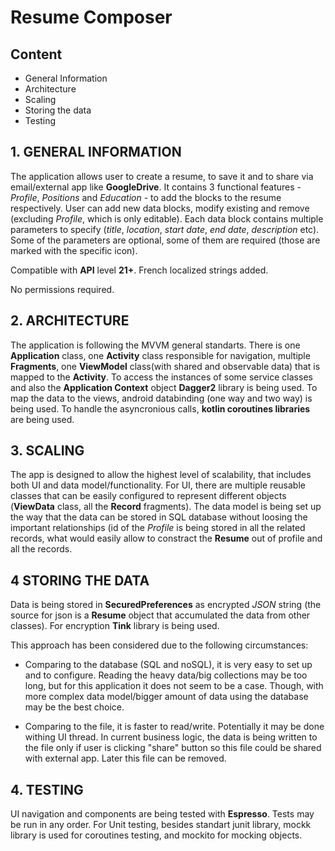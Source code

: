 # Resume Composer

## Content
- General Information
- Architecture
- Scaling
- Storing the data
- Testing

## 1. GENERAL INFORMATION

The application allows user to create a resume, to save it and to share via email/external app like **GoogleDrive**. It contains 3 functional features - *Profile*, *Positions* and *Education* - to add the blocks to the resume respectively. User can add new data blocks, modify existing and remove (excluding *Profile*, which is only editable). Each data block contains multiple parameters to specify (*title*, *location*, *start date*, *end date*, *description* etc). Some of the parameters are optional, some of them are required (those are marked with the specific icon).

Compatible with **API** level **21+**.
French localized strings added.

No permissions required.

## 2. ARCHITECTURE

The application is following the MVVM general standarts. There is one **Application** class, one **Activity** class responsible for navigation, multiple **Fragments**, one **ViewModel** class(with shared and observable data) that is mapped to the **Activity**. To access the instances of some service classes and also the **Application Context** object **Dagger2** library is being used. To map the data to the views, android databinding (one way and two way) is being used. To handle the asyncronious calls, **kotlin coroutines libraries** are being used.

## 3. SCALING
The app is designed to allow the highest level of scalability, that includes both UI and data model/functionality. For UI, there are multiple reusable classes that can be easily configured to represent different objects (**ViewData** class, all the **Record** fragments). The data model is being set up the way that the data can be stored in SQL database without loosing the important relationships (id of the *Profile* is being stored in all the related records, what would easily allow to constract the **Resume** out of profile and all the records. 

## 4 STORING THE DATA
Data is being stored in **SecuredPreferences** as encrypted *JSON* string (the source for json is a **Resume** object that accumulated the data from other classes). For encryption **Tink** library is being used.

This approach has been considered due to the following circumstances:
- Comparing to the database (SQL and noSQL), it is very easy to set up and to configure. Reading the heavy data/big collections may be too long, 
but for this application it does not seem to be a case. Though, with more complex data model/bigger amount of data using the database may be the best choice.

- Comparing to the file, it is faster to read/write. Potentially it may be done withing UI thread. In current business logic, the data is being written to the file only if user is clicking "share" button so this file could be shared with external app. Later this file can be removed.

## 4. TESTING
UI navigation and components are being tested with **Espresso**. Tests may be run in any order. For Unit testing, besides standart junit library, mockk library is used for coroutines testing, and mockito for mocking objects.
